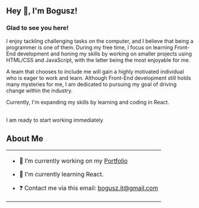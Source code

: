 ## Hey 👋, I'm Bogusz!  

### Glad to see you here!  
I enjoy tackling challenging tasks on the computer, and I believe that being a programmer is one of them. During my free time, I focus on learning Front-End development and honing my skills by working on smaller projects using HTML/CSS and JavaScript, with the latter being the most enjoyable for me.

A team that chooses to include me will gain a highly motivated individual who is eager to work and learn. Although Front-End development still holds many mysteries for me, I am dedicated to pursuing my goal of driving change within the industry.

Currently, I'm expanding my skills by learning and coding in React.

<br/>  
  I am ready to start working immediately

## About Me
<table><tr><td valign="top" width="100%">

- 🔭 I’m currently working on my [Portfolio](https://kathidb.github.io/portfolio)  
  

- 🌱 I'm currently learning React.
  

- ❓ Contact me via this email: bogusz.it@gmail.com  

</table>  

<br/>  



